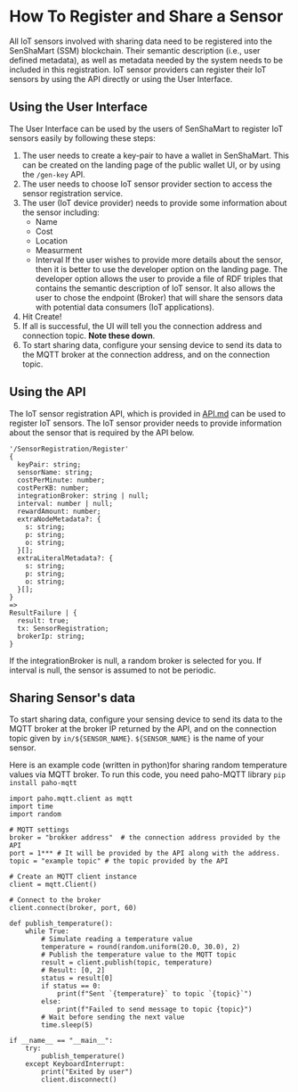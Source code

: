 # How To Register and Share a Sensor

All IoT sensors involved with sharing data need to be registered into the SenShaMart (SSM) blockchain.
Their semantic description (i.e., user defined metadata), as well as metadata needed by the system needs to be included in this registration.
IoT sensor providers can register their IoT sensors by using the API directly or using the User Interface.


## Using the User Interface

The User Interface can be used by the users of SenShaMart to register IoT sensors easily by following these steps:

1. The user needs to create a key-pair to have a wallet in SenShaMart.
   This can be created on the landing page of the public wallet UI, or by using the `/gen-key` API.
2. The user needs to choose IoT sensor provider section to access the sensor registration service.
3. The user (IoT device provider) needs to provide some information about the sensor including:
    - Name
    - Cost
    - Location
    - Measurment
    - Interval
   If the user wishes to provide more details about the sensor, then it is better to use the developer option on the landing page. 
   The developer option allows the user to provide a file of RDF triples that contains the semantic description of IoT sensor.
   It also allows the user to chose the endpoint (Broker) that will share the sensors data with potential data consumers (IoT applications).
4. Hit Create!
5. If all is successful, the UI will tell you the connection address and connection topic. **Note these down**.
6. To start sharing data, configure your sensing device to send its data to the MQTT broker at the connection address, and on the connection topic.

## Using the API

The IoT sensor registration API, which is provided in [API.md](./APIs.md) can be used to register IoT sensors. 
The IoT sensor provider needs to provide information about the sensor that is required by the API below.

```
'/SensorRegistration/Register'
{
  keyPair: string;
  sensorName: string;
  costPerMinute: number;
  costPerKB: number;
  integrationBroker: string | null;
  interval: number | null;
  rewardAmount: number;
  extraNodeMetadata?: {
    s: string;
    p: string;
    o: string;
  }[];
  extraLiteralMetadata?: {
    s: string;
    p: string;
    o: string;
  }[];
}
=>
ResultFailure | {
  result: true;
  tx: SensorRegistration;
  brokerIp: string;
}
```

If the integrationBroker is null, a random broker is selected for you. If interval is null, the sensor is assumed to not be periodic.

## Sharing Sensor's data

To start sharing data, configure your sensing device to send its data to the MQTT broker at the broker IP returned by the API, and on the connection topic given by `in/${SENSOR_NAME}`.
`${SENSOR_NAME}` is the name of your sensor.

Here is an example code (written in python)for sharing random temperature values via MQTT broker. To run this code, you need paho-MQTT library ``pip install paho-mqtt``

```
import paho.mqtt.client as mqtt
import time
import random

# MQTT settings
broker = "brokker address"  # the connection address provided by the API
port = 1*** # It will be provided by the API along with the address.
topic = "example topic" # the topic provided by the API

# Create an MQTT client instance
client = mqtt.Client()

# Connect to the broker
client.connect(broker, port, 60)

def publish_temperature():
    while True:
        # Simulate reading a temperature value
        temperature = round(random.uniform(20.0, 30.0), 2)
        # Publish the temperature value to the MQTT topic
        result = client.publish(topic, temperature)
        # Result: [0, 2]
        status = result[0]
        if status == 0:
            print(f"Sent `{temperature}` to topic `{topic}`")
        else:
            print(f"Failed to send message to topic {topic}")
        # Wait before sending the next value
        time.sleep(5)

if __name__ == "__main__":
    try:
        publish_temperature()
    except KeyboardInterrupt:
        print("Exited by user")
        client.disconnect()
```
